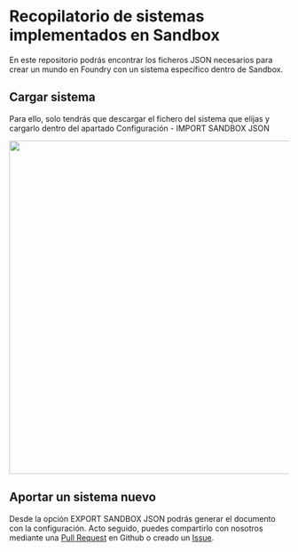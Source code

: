 # Recopilatorio de sistemas implementados en Sandbox

En este repositorio podrás encontrar los ficheros JSON necesarios para crear un mundo en Foundry con un sistema específico dentro de Sandbox. 

## Cargar sistema
Para ello, solo tendrás que descargar el fichero del sistema que elijas y cargarlo dentro del apartado Configuración - IMPORT SANDBOX JSON 

<p align="center">
  <img src="https://i.imgur.com/AAJX6cL.png" height="600px" />
</p>

## Aportar un sistema nuevo
Desde la opción EXPORT SANDBOX JSON podrás generar el documento con la configuración. Acto seguido, puedes compartirlo con nosotros mediante una [Pull Request](https://github.com/foundryvttes/sandbox-systems/pulls) en Github o creado un [Issue](https://github.com/foundryvttes/sandbox-systems/issues).

